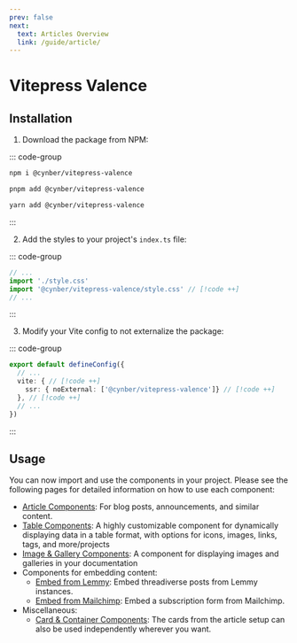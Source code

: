 ```yaml
---
prev: false
next:
  text: Articles Overview
  link: /guide/article/
---
```


# Vitepress Valence

## Installation

1. Download the package from NPM:

::: code-group

```bash [npm]
npm i @cynber/vitepress-valence
```

```bash [pnpm]
pnpm add @cynber/vitepress-valence
```

```bash [yarn]
yarn add @cynber/vitepress-valence
```
:::

2. Add the styles to your project's `index.ts` file:

::: code-group
``` ts [docs/.vitepress/theme/index.ts]
// ...
import './style.css'
import '@cynber/vitepress-valence/style.css' // [!code ++]
// ...
```
:::

3. Modify your Vite config to not externalize the package:

::: code-group
``` ts [docs/.vitepress/config.ts]
export default defineConfig({
  // ...
  vite: { // [!code ++]
    ssr: { noExternal: ['@cynber/vitepress-valence']} // [!code ++]
  }, // [!code ++]
  // ...
})
```
:::

## Usage

You can now import and use the components in your project. Please see the following pages for detailed information on how to use each component:

- [Article Components](/guide/article/): For blog posts, announcements, and similar content.
- [Table Components](/guide/table-json/): A highly customizable component for dynamically displaying data in a table format, with options for icons, images, links, tags, and more/projects
- [Image & Gallery Components](/guide/image-gallery/): A component for displaying images and galleries in your documentation
- Components for embedding content:
  - [Embed from Lemmy](/guide/embed/lemmy): Embed threadiverse posts from Lemmy instances.
  - [Embed from Mailchimp](/guide/embed/mailchimp): Embed a subscription form from Mailchimp.
- Miscellaneous:
  - [Card & Container Components](/guide/cards/usage): The cards from the article setup can also be used independently wherever you want.
